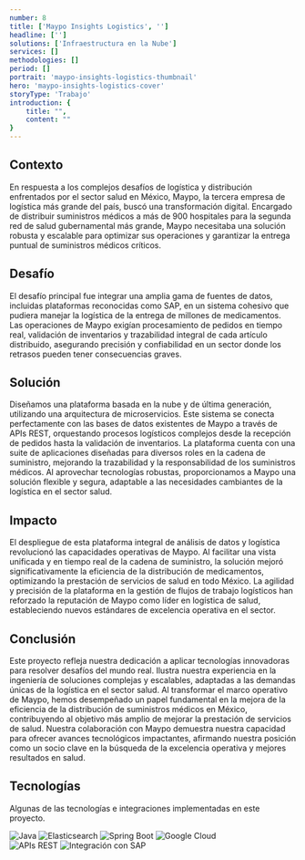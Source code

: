 ```yaml
---
number: 8
title: ['Maypo Insights Logistics', '']
headline: ['']
solutions: ['Infraestructura en la Nube']
services: []
methodologies: []
period: []
portrait: 'maypo-insights-logistics-thumbnail'
hero: 'maypo-insights-logistics-cover'
storyType: 'Trabajo'
introduction: {
    title: "",
    content: ""
}
---
```



## Contexto

En respuesta a los complejos desafíos de logística y distribución enfrentados por el sector salud en México, Maypo, la tercera empresa de logística más grande del país, buscó una transformación digital. Encargado de distribuir suministros médicos a más de 900 hospitales para la segunda red de salud gubernamental más grande, Maypo necesitaba una solución robusta y escalable para optimizar sus operaciones y garantizar la entrega puntual de suministros médicos críticos.

## Desafío

El desafío principal fue integrar una amplia gama de fuentes de datos, incluidas plataformas reconocidas como SAP, en un sistema cohesivo que pudiera manejar la logística de la entrega de millones de medicamentos. Las operaciones de Maypo exigían procesamiento de pedidos en tiempo real, validación de inventarios y trazabilidad integral de cada artículo distribuido, asegurando precisión y confiabilidad en un sector donde los retrasos pueden tener consecuencias graves.

## Solución

Diseñamos una plataforma basada en la nube y de última generación, utilizando una arquitectura de microservicios. Este sistema se conecta perfectamente con las bases de datos existentes de Maypo a través de APIs REST, orquestando procesos logísticos complejos desde la recepción de pedidos hasta la validación de inventarios. La plataforma cuenta con una suite de aplicaciones diseñadas para diversos roles en la cadena de suministro, mejorando la trazabilidad y la responsabilidad de los suministros médicos. Al aprovechar tecnologías robustas, proporcionamos a Maypo una solución flexible y segura, adaptable a las necesidades cambiantes de la logística en el sector salud.

## Impacto

El despliegue de esta plataforma integral de análisis de datos y logística revolucionó las capacidades operativas de Maypo. Al facilitar una vista unificada y en tiempo real de la cadena de suministro, la solución mejoró significativamente la eficiencia de la distribución de medicamentos, optimizando la prestación de servicios de salud en todo México. La agilidad y precisión de la plataforma en la gestión de flujos de trabajo logísticos han reforzado la reputación de Maypo como líder en logística de salud, estableciendo nuevos estándares de excelencia operativa en el sector.

## Conclusión

Este proyecto refleja nuestra dedicación a aplicar tecnologías innovadoras para resolver desafíos del mundo real. Ilustra nuestra experiencia en la ingeniería de soluciones complejas y escalables, adaptadas a las demandas únicas de la logística en el sector salud. Al transformar el marco operativo de Maypo, hemos desempeñado un papel fundamental en la mejora de la eficiencia de la distribución de suministros médicos en México, contribuyendo al objetivo más amplio de mejorar la prestación de servicios de salud. Nuestra colaboración con Maypo demuestra nuestra capacidad para ofrecer avances tecnológicos impactantes, afirmando nuestra posición como un socio clave en la búsqueda de la excelencia operativa y mejores resultados en salud.

## Tecnologías

Algunas de las tecnologías e integraciones implementadas en este proyecto.

<div class="story_story__mainContent__technologies__v5XXm">
  <div class="story_story__mainContent__technologies__images__6NSg5">
    <div>
      <img loading="lazy" src="/technologies/java.svg" alt="Java"/>
      <img loading="lazy" src="/technologies/elasticsearch.svg" alt="Elasticsearch"/>
      <img loading="lazy" src="/technologies/spring.svg" alt="Spring Boot"/>
      <img loading="lazy" src="/technologies/gcloud.svg" alt="Google Cloud"/>
    </div>
    <div>
      <img loading="lazy" src="/technologies/rest.svg" alt="APIs REST"/>
      <img loading="lazy" src="/technologies/sap.svg" alt="Integración con SAP"/>
    </div>
  </div>
</div>